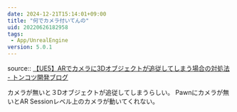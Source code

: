 ```yaml
---
date: 2024-12-21T15:14:01+09:00
title: "何でカメラ付いてんの"
uid: 20220626182958
tags:
 - App/UnrealEngine
version: 5.0.1
---
```


source:: [【UE5】ARでカメラに3Dオブジェクトが追従してしまう場合の対処法 - トンコツ開発ブログ](https://shuntaendo.hatenablog.com/entry/2022/04/27/210000)

カメラが無いと３Dオブジェクトが追従してしまうらしい。
Pawnにカメラが無いとAR Sessionレベル上のカメラが動いてくれない。